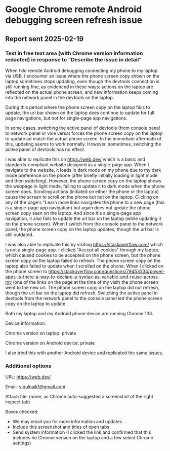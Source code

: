 # Google Chrome remote Android debugging screen refresh issue

## Report sent 2025-02-19

### Text in free text area (with Chrome version information redacted) in response to "Describe the issue in detail"

When I do remote Android debugging connecting my phone to my laptop via USB, I encounter an issue where the phone screen copy shown on the laptop sometimes stops updating, even though the devtools connection is still running fine, as evidenced in these ways: actions on the laptop are reflected on the actual phone screen, and new information keeps coming into the network panel in the devtools on the laptop.

During this period where the phone screen copy on the laptop fails to update, the url bar shown on the laptop does continue to update for full page navigations, but not for single-page app navigations.

In some cases, switching the active panel of devtools (from console panel to network panel or vice versa) forces the phone screen copy on the laptop to update ad match the actual phone screen. In the immediate aftermath of this, updating seems to work normally. However, sometimes, switching the active panel of devtools has no effect.

I was able to replicate this on https://web.dev/ which is a basic and standards-compliant website designed as a single-page app. When I navigate to the website, it loads in dark mode on my phone due to my dark mode preference on the phone (after briefly initially loading in light mode and then switching). However, the phone screen copy on the laptop shows the webpage in light mode, failing to update it to dark mode when the phone screen does. Scrolling actions (initiated on either the phone or the laptop) cause the screen to scroll on the phone but not on the laptop. Clicking on any of the page's "Learn more links navigates the phone to a new page (this is a single-page app navigation) but again does not update the phone screen copy seen on the laptop. And since it's a single-page app navigation, it also fails to update the url bar on the laptop (while updating it on the phone screen). When I switch from the console panel to the network panel, the phone screen copy on the laptop updates, though the url bar is still outdated.

I was also able to replicate this by visiting https://stackoverflow.com/ which is not a single-page app. I clicked "Accept all cookies" through my laptop, which caused cookies to be accepted on the phone screen, but the phone screen copy on the laptop failed to refresh. The phone screen copy on the laptop also failed to update when I scrolled on the phone. When I clicked on the phone screen to https://stackoverflow.com/questions/79453334/power-apps-is-there-a-way-to-declare-a-syntax-as-variable-and-reuse-across-my (one of the links on the page at the time of my visit) the phone screen went to the new url. The phone screen copy on the laptop did not refresh, though the url bar on the laptop did refresh. Switching the active panel in devtools from the network panel to the console panel led the phone screen copy on the laptop to update.

Both my laptop and my Android phone device are running Chrome 133.

Device information:

Chrome version on laptop: private

Chrome version on Android device: private

I also tried this with another Android device and replicated the same issues.

### Additional options

URL: https://web.dev/

Email: vipulnaik1@gmail.com

Attach file: (none, as Chrome auto-suggested a screenshot of the right inspect tab)

Boxes checked:

* We may email you for more information and updates
* Include this screenshot and titles of open tabs
* Send system information (I clicked the link and confirmed that this
  includes he Chrome version on the laptop and a few select Chrome
  settings)
